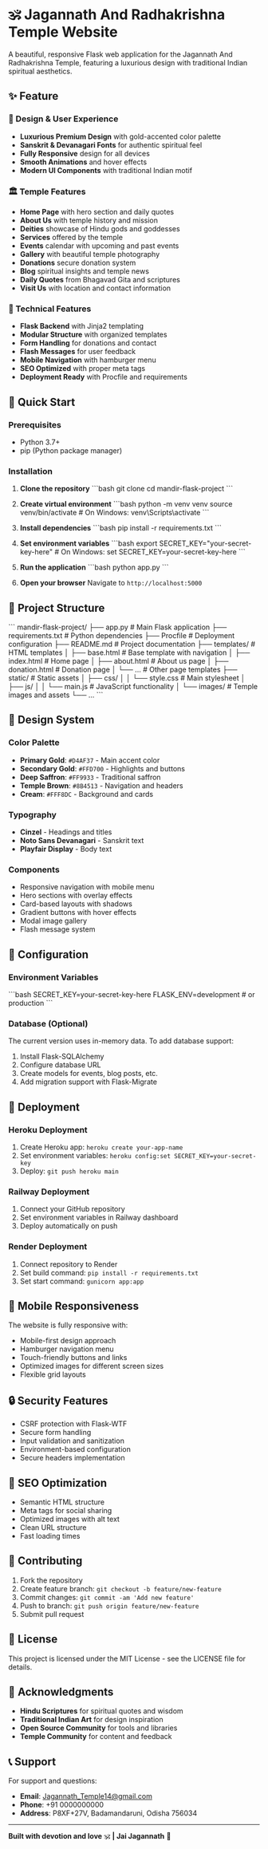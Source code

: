 # 🕉️ Jagannath And Radhakrishna Temple Website

A beautiful, responsive Flask web application for the Jagannath And Radhakrishna Temple, featuring a luxurious design with traditional Indian spiritual aesthetics.

## ✨ Feature

### 🎨 Design & User Experience
- **Luxurious Premium Design** with gold-accented color palette
- **Sanskrit & Devanagari Fonts** for authentic spiritual feel
- **Fully Responsive** design for all devices
- **Smooth Animations** and hover effects
- **Modern UI Components** with traditional Indian motif

### 🏛️ Temple Features
- **Home Page** with hero section and daily quotes
- **About Us** with temple history and mission
- **Deities** showcase of Hindu gods and goddesses
- **Services** offered by the temple
- **Events** calendar with upcoming and past events
- **Gallery** with beautiful temple photography
- **Donations** secure donation system
- **Blog** spiritual insights and temple news
- **Daily Quotes** from Bhagavad Gita and scriptures
- **Visit Us** with location and contact information

### 🔧 Technical Features
- **Flask Backend** with Jinja2 templating
- **Modular Structure** with organized templates
- **Form Handling** for donations and contact
- **Flash Messages** for user feedback
- **Mobile Navigation** with hamburger menu
- **SEO Optimized** with proper meta tags
- **Deployment Ready** with Procfile and requirements

## 🚀 Quick Start

### Prerequisites
- Python 3.7+
- pip (Python package manager)

### Installation

1. **Clone the repository**
\`\`\`bash
git clone <your-repo-url>
cd mandir-flask-project
\`\`\`

2. **Create virtual environment**
\`\`\`bash
python -m venv venv
source venv/bin/activate  # On Windows: venv\Scripts\activate
\`\`\`

3. **Install dependencies**
\`\`\`bash
pip install -r requirements.txt
\`\`\`

4. **Set environment variables**
\`\`\`bash
export SECRET_KEY="your-secret-key-here"  # On Windows: set SECRET_KEY=your-secret-key-here
\`\`\`

5. **Run the application**
\`\`\`bash
python app.py
\`\`\`

6. **Open your browser**
Navigate to `http://localhost:5000`

## 📁 Project Structure

\`\`\`
mandir-flask-project/
├── app.py                 # Main Flask application
├── requirements.txt       # Python dependencies
├── Procfile              # Deployment configuration
├── README.md             # Project documentation
├── templates/            # HTML templates
│   ├── base.html         # Base template with navigation
│   ├── index.html        # Home page
│   ├── about.html        # About us page
│   ├── donation.html     # Donation page
│   └── ...               # Other page templates
├── static/               # Static assets
│   ├── css/
│   │   └── style.css     # Main stylesheet
│   ├── js/
│   │   └── main.js       # JavaScript functionality
│   └── images/           # Temple images and assets
└── ...
\`\`\`

## 🎨 Design System

### Color Palette
- **Primary Gold**: `#D4AF37` - Main accent color
- **Secondary Gold**: `#FFD700` - Highlights and buttons
- **Deep Saffron**: `#FF9933` - Traditional saffron
- **Temple Brown**: `#8B4513` - Navigation and headers
- **Cream**: `#FFF8DC` - Background and cards

### Typography
- **Cinzel** - Headings and titles
- **Noto Sans Devanagari** - Sanskrit text
- **Playfair Display** - Body text

### Components
- Responsive navigation with mobile menu
- Hero sections with overlay effects
- Card-based layouts with shadows
- Gradient buttons with hover effects
- Modal image gallery
- Flash message system

## 🔧 Configuration

### Environment Variables
\`\`\`bash
SECRET_KEY=your-secret-key-here
FLASK_ENV=development  # or production
\`\`\`

### Database (Optional)
The current version uses in-memory data. To add database support:

1. Install Flask-SQLAlchemy
2. Configure database URL
3. Create models for events, blog posts, etc.
4. Add migration support with Flask-Migrate

## 🚀 Deployment

### Heroku Deployment
1. Create Heroku app: `heroku create your-app-name`
2. Set environment variables: `heroku config:set SECRET_KEY=your-secret-key`
3. Deploy: `git push heroku main`

### Railway Deployment
1. Connect your GitHub repository
2. Set environment variables in Railway dashboard
3. Deploy automatically on push

### Render Deployment
1. Connect repository to Render
2. Set build command: `pip install -r requirements.txt`
3. Set start command: `gunicorn app:app`

## 📱 Mobile Responsiveness

The website is fully responsive with:
- Mobile-first design approach
- Hamburger navigation menu
- Touch-friendly buttons and links
- Optimized images for different screen sizes
- Flexible grid layouts

## 🔒 Security Features

- CSRF protection with Flask-WTF
- Secure form handling
- Input validation and sanitization
- Environment-based configuration
- Secure headers implementation

## 🎯 SEO Optimization

- Semantic HTML structure
- Meta tags for social sharing
- Optimized images with alt text
- Clean URL structure
- Fast loading times

## 🤝 Contributing

1. Fork the repository
2. Create feature branch: `git checkout -b feature/new-feature`
3. Commit changes: `git commit -am 'Add new feature'`
4. Push to branch: `git push origin feature/new-feature`
5. Submit pull request

## 📄 License

This project is licensed under the MIT License - see the LICENSE file for details.

## 🙏 Acknowledgments

- **Hindu Scriptures** for spiritual quotes and wisdom
- **Traditional Indian Art** for design inspiration
- **Open Source Community** for tools and libraries
- **Temple Community** for content and feedback

## 📞 Support

For support and questions:
- **Email**: Jagannath_Temple14@gmail.com
- **Phone**: +91 0000000000
- **Address**: P8XF+27V, Badamandaruni, Odisha 756034

---

**Built with devotion and love** 🕉️ **| Jai Jagannath** 🙏
